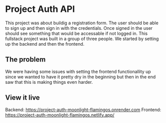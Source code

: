 # Project Auth API

This project was about buildig a registration form. The user should be able to sign up and then sign in with the credentials. Once signed in the user should see something that would be accessable if not logged in. This fullstack project was built in a group of three people.
We started by setting up the backend and then the frontend.

## The problem

We were having some issues with setting the frontend functionallity up since we wanted to have it pretty dry in the beginning but then in the end saw that this is making things even harder.

## View it live

Backend: https://project-auth-moonlight-flamingos.onrender.com
Frontend: https://project-auth-moonlight-flamingos.netlify.app/
